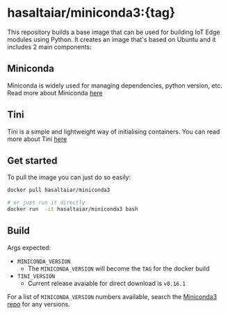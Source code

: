 # hasaltaiar/miniconda3:{tag}

This repository builds a base image that can be used for building IoT Edge modules using Python. 
It creates an image that's based on Ubuntu and it includes 2 main components: 

## Miniconda 
Miniconda is widely used for managing dependencies, python version, etc. Read more about Miniconda [here](https://conda.io/miniconda.html)

## Tini
Tini is a simple and lightweight way of initialising containers. You can read more about Tini [here](https://github.com/krallin/tini/)


## Get started
To pull the image you can just do so easily: 

```sh
docker pull hasaltaiar/miniconda3

# or just run it directly
docker run 	-it hasaltaiar/miniconda3 bash 
```

## Build

Args expected:

- `MINICONDA_VERSION`
  - The `MINICONDA_VERSION` will become the `TAG` for the docker build
- `TINI_VERSION`
  - Current release avaiable for direct download is `v0.16.1`

For a list of `MINICONDA_VERSION` numbers available, search the
[Miniconda3 repo](https://repo.continuum.io/miniconda/) for any versions. 
